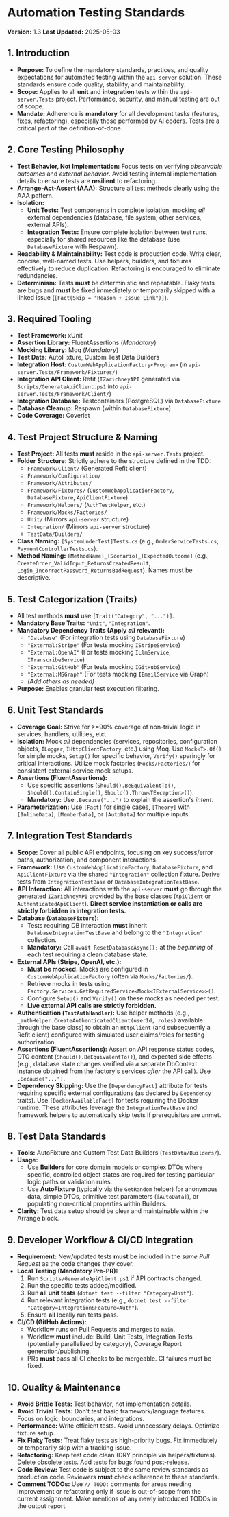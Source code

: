 # Automation Testing Standards

**Version:** 1.3
**Last Updated:** 2025-05-03

## 1. Introduction

* **Purpose:** To define the mandatory standards, practices, and quality expectations for automated testing within the `api-server` solution. These standards ensure code quality, stability, and maintainability.
* **Scope:** Applies to all **unit** and **integration** tests within the `api-server.Tests` project. Performance, security, and manual testing are out of scope.
* **Mandate:** Adherence is **mandatory** for all development tasks (features, fixes, refactoring), especially those performed by AI coders. Tests are a critical part of the definition-of-done.

## 2. Core Testing Philosophy

* **Test Behavior, Not Implementation:** Focus tests on verifying *observable outcomes* and *external behavior*. Avoid testing internal implementation details to ensure tests are **resilient** to refactoring.
* **Arrange-Act-Assert (AAA):** Structure all test methods clearly using the AAA pattern.
* **Isolation:**
  * **Unit Tests:** Test components in complete isolation, mocking *all* external dependencies (database, file system, other services, external APIs).
  * **Integration Tests:** Ensure complete isolation between test runs, especially for shared resources like the database (use `DatabaseFixture` with Respawn).
* **Readability & Maintainability:** Test code is production code. Write clear, concise, well-named tests. Use helpers, builders, and fixtures effectively to reduce duplication. Refactoring is encouraged to eliminate redundancies.
* **Determinism:** Tests **must** be deterministic and repeatable. Flaky tests are bugs and **must** be fixed immediately or temporarily skipped with a linked issue (`[Fact(Skip = "Reason + Issue Link")]`).

## 3. Required Tooling

* **Test Framework:** xUnit
* **Assertion Library:** FluentAssertions (*Mandatory*)
* **Mocking Library:** Moq (*Mandatory*)
* **Test Data:** AutoFixture, Custom Test Data Builders
* **Integration Host:** `CustomWebApplicationFactory<Program>` (in `api-server.Tests/Framework/Fixtures/`)
* **Integration API Client:** Refit (`IZarichneyAPI` generated via `Scripts/GenerateApiClient.ps1` into `api-server.Tests/Framework/Client/`)
* **Integration Database:** Testcontainers (PostgreSQL) via `DatabaseFixture`
* **Database Cleanup:** Respawn (within `DatabaseFixture`)
* **Code Coverage:** Coverlet

## 4. Test Project Structure & Naming

* **Test Project:** All tests **must** reside in the `api-server.Tests` project.
* **Folder Structure:** Strictly adhere to the structure defined in the TDD:
  * `Framework/Client/` (Generated Refit client)
  * `Framework/Configuration/`
  * `Framework/Attributes/`
  * `Framework/Fixtures/` (`CustomWebApplicationFactory`, `DatabaseFixture`, `ApiClientFixture`)
  * `Framework/Helpers/` (`AuthTestHelper`, etc.)
  * `Framework/Mocks/Factories/`
  * `Unit/` (Mirrors `api-server` structure)
  * `Integration/` (Mirrors `api-server` structure)
  * `TestData/Builders/`
* **Class Naming:** `[SystemUnderTest]Tests.cs` (e.g., `OrderServiceTests.cs`, `PaymentControllerTests.cs`).
* **Method Naming:** `[MethodName]_[Scenario]_[ExpectedOutcome]` (e.g., `CreateOrder_ValidInput_ReturnsCreatedResult`, `Login_IncorrectPassword_ReturnsBadRequest`). Names must be descriptive.

## 5. Test Categorization (Traits)

* All test methods **must** use `[Trait("Category", "...")]`.
* **Mandatory Base Traits:** `"Unit"`, `"Integration"`.
* **Mandatory Dependency Traits (Apply *all* relevant):**
  * `"Database"` (For integration tests using `DatabaseFixture`)
  * `"External:Stripe"` (For tests mocking `IStripeService`)
  * `"External:OpenAI"` (For tests mocking `ILlmService`, `ITranscribeService`)
  * `"External:GitHub"` (For tests mocking `IGitHubService`)
  * `"External:MSGraph"` (For tests mocking `IEmailService` via Graph)
  * *(Add others as needed)*
* **Purpose:** Enables granular test execution filtering.

## 6. Unit Test Standards

* **Coverage Goal:** Strive for >=90% coverage of non-trivial logic in services, handlers, utilities, etc.
* **Isolation:** Mock *all* dependencies (services, repositories, configuration objects, `ILogger`, `IHttpClientFactory`, etc.) using Moq. Use `Mock<T>.Of()` for simple mocks, `Setup()` for specific behavior, `Verify()` sparingly for critical interactions. Utilize mock factories (`Mocks/Factories/`) for consistent external service mock setups.
* **Assertions (FluentAssertions):**
  * Use specific assertions (`Should().BeEquivalentTo()`, `Should().ContainSingle()`, `Should().Throw<TException>()`).
  * **Mandatory:** Use `.Because("...")` to explain the assertion's *intent*.
* **Parameterization:** Use `[Fact]` for single cases, `[Theory]` with `[InlineData]`, `[MemberData]`, or `[AutoData]` for multiple inputs.

## 7. Integration Test Standards

* **Scope:** Cover all public API endpoints, focusing on key success/error paths, authorization, and component interactions.
* **Framework:** Use `CustomWebApplicationFactory`, `DatabaseFixture`, and `ApiClientFixture` via the shared `"Integration"` collection fixture. Derive tests from `IntegrationTestBase` or `DatabaseIntegrationTestBase`.
* **API Interaction:** All interactions with the `api-server` **must** go through the generated `IZarichneyAPI` provided by the base classes (`ApiClient` or `AuthenticatedApiClient`). **Direct service instantiation or calls are strictly forbidden in integration tests.**
* **Database (`DatabaseFixture`):**
  * Tests requiring DB interaction **must** inherit `DatabaseIntegrationTestBase` and belong to the `"Integration"` collection.
  * **Mandatory:** Call `await ResetDatabaseAsync();` at the *beginning* of each test requiring a clean database state.
* **External APIs (Stripe, OpenAI, etc.):**
  * **Must be mocked.** Mocks are configured in `CustomWebApplicationFactory` (often via `Mocks/Factories/`).
  * Retrieve mocks in tests using `Factory.Services.GetRequiredService<Mock<IExternalService>>()`.
  * Configure `Setup()` and `Verify()` on these mocks as needed per test.
  * **Live external API calls are strictly forbidden.**
* **Authentication (`TestAuthHandler`):** Use helper methods (e.g., `_authHelper.CreateAuthenticatedClient(userId, roles)` available through the base class) to obtain an `HttpClient` (and subsequently a Refit client) configured with simulated user claims/roles for testing authorization.
* **Assertions (FluentAssertions):** Assert on API response status codes, DTO content (`Should().BeEquivalentTo()`), and expected side effects (e.g., database state changes verified via a separate DbContext instance obtained from the factory's services *after* the API call). Use `.Because("...")`.
* **Dependency Skipping:** Use the `[DependencyFact]` attribute for tests requiring specific external configurations (as declared by `Dependency` traits). Use `[DockerAvailableFact]` for tests requiring the Docker runtime. These attributes leverage the `IntegrationTestBase` and framework helpers to automatically skip tests if prerequisites are unmet.

## 8. Test Data Standards

* **Tools:** AutoFixture and Custom Test Data Builders (`TestData/Builders/`).
* **Usage:**
    * Use **Builders** for core domain models or complex DTOs where specific, controlled object states are required for testing particular logic paths or validation rules.
    * Use **AutoFixture** (typically via the `GetRandom` helper) for anonymous data, simple DTOs, primitive test parameters (`[AutoData]`), or populating non-critical properties within Builders.
* **Clarity:** Test data setup should be clear and maintainable within the Arrange block.

## 9. Developer Workflow & CI/CD Integration

* **Requirement:** New/updated tests **must** be included in the *same Pull Request* as the code changes they cover.
* **Local Testing (Mandatory Pre-PR):**
  1.  Run `Scripts/GenerateApiClient.ps1` if API contracts changed.
  2.  Run the specific tests added/modified.
  3.  Run **all unit tests** (`dotnet test --filter "Category=Unit"`).
  4.  Run relevant integration tests (e.g., `dotnet test --filter "Category=Integration&Feature=Auth"`).
  5.  Ensure **all** locally run tests pass.
* **CI/CD (GitHub Actions):**
  * Workflow runs on Pull Requests and merges to `main`.
  * Workflow **must** include: Build, Unit Tests, Integration Tests (potentially parallelized by category), Coverage Report generation/publishing.
  * PRs **must** pass all CI checks to be mergeable. CI failures must be fixed.

## 10. Quality & Maintenance

* **Avoid Brittle Tests:** Test behavior, not implementation details.
* **Avoid Trivial Tests:** Don't test basic framework/language features. Focus on logic, boundaries, and integrations.
* **Performance:** Write efficient tests. Avoid unnecessary delays. Optimize fixture setup.
* **Fix Flaky Tests:** Treat flaky tests as high-priority bugs. Fix immediately or temporarily skip with a tracking issue.
* **Refactoring:** Keep test code clean (DRY principle via helpers/fixtures). Delete obsolete tests. Add tests for bugs found post-release.
* **Code Review:** Test code is subject to the same review standards as production code. Reviewers **must** check adherence to these standards.
* **Comment TODOs:** Use `// TODO:` comments for areas needing improvement or refactoring only if issue is out-of-scope from the current assignment. Make mentions of any newly introduced TODOs in the output report.